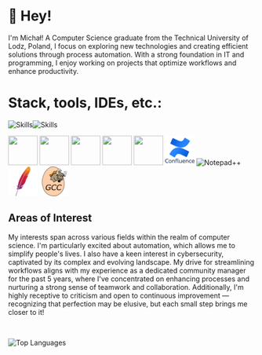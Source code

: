 # 👋 Hey!

I'm Michał! A Computer Science graduate from the Technical University of Lodz, Poland, I focus on exploring new technologies and creating efficient solutions through process automation. With a strong foundation in IT and programming, I enjoy working on projects that optimize workflows and enhance productivity.

# Stack, tools, IDEs, etc.:

![Skills](https://skillicons.dev/icons?i=anaconda,atom,autocad,aws,azure,bash,bitbucket,c,cs,cpp,clion,cmake,css,debian,discord,docker,gcp,git,github,gmail,grafana,html,idea,java,js,jenkins,kali,kubernetes,linkedin,linux,matlab,mint,mongodb,mysql,neovim,nginx,notion,obsidian,opencv,php,postgres,powershell,prometheus,pycharm,py,qt,redhat,redis,regex,stackoverflow,sublime,selenium,terraform,ubuntu,vim,visualstudio,vscode,windows,wordpress,&theme=dark)![Skills](https://go-skill-icons.vercel.app/api/icons?i=apple,arch,argocd,brave,chatgpt,claude,davinci,desmos,duckduckgo,edge,excel,firefox,gemini,gnome,googleanalytics,googleappsscript,helm,inkscape,jupyter,kibana,leetcode,lucidchart,mariadb,matplotlib,onedrive,outlook,pandas,powerpoint,puppeteer,replit,scikitlearn,scratch,seaborn,sharepoint,slack,sqlserver,steam,teams,terminal,virtualbox,visualbasic,vmwareworkstation,wireshark,word,wsl,x,yaml,zabbix&theme=dark)


<img src="https://raw.githubusercontent.com/marwin1991/profile-technology-icons/refs/heads/main/icons/jira.png" width="60" height="60"/> <img src="https://raw.githubusercontent.com/marwin1991/profile-technology-icons/refs/heads/main/icons/numpy.png" width="60" height="60"/> <img src="https://raw.githubusercontent.com/marwin1991/profile-technology-icons/refs/heads/main/icons/thanos.png" width="60" height="60"/> <img src="https://raw.githubusercontent.com/marwin1991/profile-technology-icons/refs/heads/main/icons/elasticsearch.png" width="60" height="60"/> <img src="https://raw.githubusercontent.com/marwin1991/profile-technology-icons/refs/heads/main/icons/lua.png" width="60" height="60"/> <img src="https://github.com/devicons/devicon/blob/master/icons/confluence/confluence-original-wordmark.svg" alt="Confluence" width="60" height="60"/> <img src="https://github.com/bablubambal/All_logo_and_pictures/blob/main/text%20editors/notepad%2B%2B.png" alt="Notepad++" width="60" height="60"/> <img src="https://github.com/devicons/devicon/blob/master/icons/apache/apache-original.svg" alt="Apache" width="60" height="60"/> <img src="https://github.com/devicons/devicon/blob/master/icons/gcc/gcc-original.svg" alt="GCC" width="60" height="60"/>

## Areas of Interest

My interests span across various fields within the realm of computer science. I'm particularly excited about automation, which allows me to simplify people's lives. I also have a keen interest in cybersecurity, captivated by its complex and evolving landscape. My drive for streamlining workflows aligns with my experience as a dedicated community manager for the past 5 years, where I've concentrated on enhancing processes and nurturing a strong sense of teamwork and collaboration. Additionally, I'm highly receptive to criticism and open to continuous improvement — recognizing that perfection may be elusive, but each small step brings me closer to it!

<br>

![Top Languages](https://github-readme-stats.vercel.app/api/top-langs/?username=Zabraniak&layout=compact&theme=dark)
